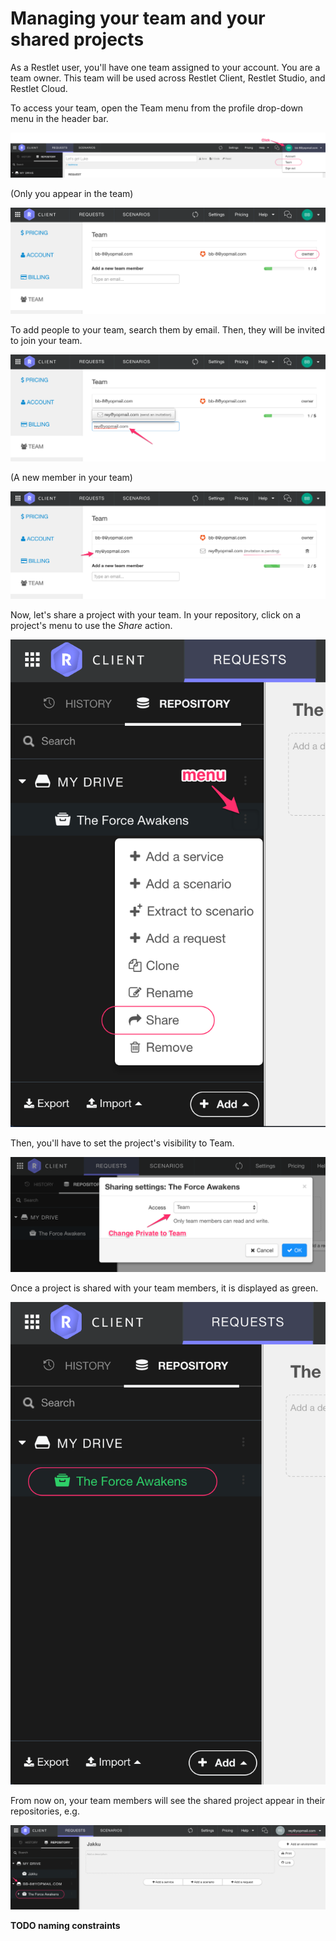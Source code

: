 # Managing your team and your shared projects

As a Restlet user, you'll have one team assigned to your account. 
You are a team owner. 
This team will be used across Restlet Client, Restlet Studio, and Restlet Cloud.

To access your team, open the Team menu from the profile drop-down menu in the header bar.

![Open the team screen](images/access_team.png "Open the team screen")

(Only you appear in the team)

![Initial team](images/team_empty.png "Initial team")

To add people to your team, search them by email. Then, they will be invited to join your team.
 
![Invite a user to join the team](images/search_and_invite_user.png "Invite user") 

(A new member in your team)

![New member in team](images/new_member_in_team.png "New member in team") 

Now, let's share a project with your team. In your repository, click on a project's menu to use the *Share* action. 

![Share a project](images/share_project.png "Share project")

Then, you'll have to set the project's visibility to Team.

![Set project visibility](images/project_visibility.png "Set project visibility")

Once a project is shared with your team members, it is displayed as green.
 
![Shared project](images/shared_project.png "Shared project")
 
From now on, your team members will see the shared project appear in their repositories, e.g.

![Shared project as team member](images/shared_project_as_team_member.png "Shared project as team member")

**TODO naming constraints**
